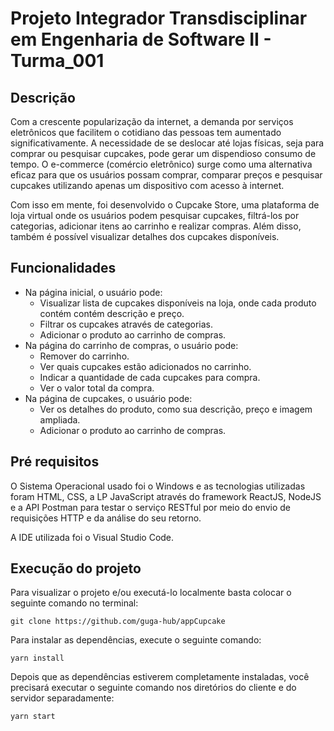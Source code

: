 # Projeto Integrador Transdisciplinar em Engenharia de Software II - Turma_001

## Descrição

Com a crescente popularização da internet, a demanda por serviços eletrônicos que facilitem o cotidiano das pessoas tem aumentado significativamente. A necessidade de se deslocar até lojas físicas, seja para comprar ou pesquisar cupcakes, pode gerar um dispendioso consumo de tempo. O e-commerce (comércio eletrônico) surge como uma alternativa eficaz para que os usuários possam comprar, comparar preços e pesquisar cupcakes utilizando apenas um dispositivo com acesso à internet.

Com isso em mente, foi desenvolvido o Cupcake Store, uma plataforma de loja virtual onde os usuários podem pesquisar cupcakes, filtrá-los por categorias, adicionar itens ao carrinho e realizar compras. Além disso, também é possível visualizar detalhes dos cupcakes disponíveis.

## Funcionalidades

- Na página inicial, o usuário pode:
  - Visualizar lista de cupcakes disponíveis na loja, onde cada produto contém contém descrição e preço.
  - Filtrar os cupcakes através de categorias.
  - Adicionar o produto ao carrinho de compras.
- Na página do carrinho de compras, o usuário pode:
  - Remover do carrinho.
  - Ver quais cupcakes estão adicionados no carrinho.
  - Indicar a quantidade de cada cupcakes para compra.
  - Ver o valor total da compra.
- Na página de cupcakes, o usuário pode:
  - Ver os detalhes do produto, como sua descrição, preço e imagem ampliada.
  - Adicionar o produto ao carrinho de compras.

## Pré requisitos

O Sistema Operacional usado foi o Windows e as tecnologias utilizadas foram HTML, CSS, a LP JavaScript através do framework ReactJS, NodeJS e a API Postman para testar o serviço RESTful por meio do envio de requisições HTTP e da análise do seu retorno.

A IDE utilizada foi o Visual Studio Code.

## Execução do projeto

Para visualizar o projeto e/ou executá-lo localmente basta colocar o seguinte comando no terminal:

`git clone https://github.com/guga-hub/appCupcake`

Para instalar as dependências, execute o seguinte comando:

 `yarn install`
 
Depois que as dependências estiverem completamente instaladas, você precisará executar o seguinte comando nos diretórios do cliente e do servidor separadamente:

`yarn start`